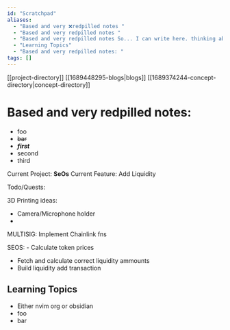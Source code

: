 ```yaml
---
id: "Scratchpad"
aliases:
  - "Based and very ❌redpilled notes "
  - "Based and very redpilled notes "
  - "Based and very redpilled notes So... I can write here. thinking about the time ... wheres copilot? hello copilot "
  - "Learning Topics"
  - "Based and very redpilled notes: "
tags: []
---
```

[[project-directory]]
[[1689448295-blogs|blogs]]
[[1689374244-concept-directory|concept-directory]]
# Based and very redpilled notes: 
- foo
- ~~bar~~ 
- ***first*** 
- second
- third
 
Current Project: **SeOs**
Current Feature: Add Liquidity

Todo/Quests:

3D Printing ideas:  
- Camera/Microphone holder
-

MULTISIG: Implement Chainlink fns

 SEOS: - Calculate token prices
- Fetch and calculate correct liquidity ammounts
- Build liquidity add transaction

## Learning Topics

* Either nvim org or obsidian
* foo 
* bar
